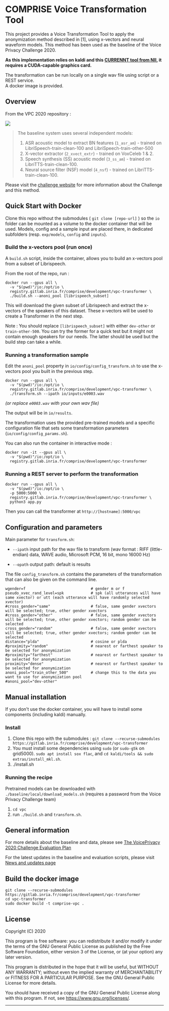 # COMPRISE Voice Transformation Tool

This project provides a Voice Transformation Tool to apply the anonymization method described in [1], using x-vectors and neural waveform models. This method has been used as the baseline of the Voice Privacy Challenge 2020.


**As this implementation relies on kaldi and this [CURRENNT tool from NII](https://github.com/nii-yamagishilab/project-CURRENNT-public/tree/3b4648f1f4ec45635c217bbf52be74c54aae3b80), it requires a
CUDA-capable graphics card.**   


The transformation can be run locally on a single wav file using script or a REST service.   
A docker image is provided.  

## Overview
From the VPC 2020 repository :  

![](https://github.com/Voice-Privacy-Challenge/Voice-Privacy-Challenge-2020/raw/master/baseline/fig/baseline_git.jpg)


> The baseline system uses several independent models:  
> 1. ASR acoustic model to extract BN features (`1_asr_am`) - trained on LibriSpeech-train-clean-100 and LibriSpeech-train-other-500  
> 2. X-vector extractor (`2_xvect_extr`) - trained on VoxCeleb 1 & 2.  
> 3. Speech synthesis (SS) acoustic model (`3_ss_am`) - trained on LibriTTS-train-clean-100.  
> 4. Neural source filter (NSF) model (`4_nsf`) - trained on LibriTTS-train-clean-100.  




Please visit the [challenge website](https://www.voiceprivacychallenge.org/) for more information about the Challenge and this method.

## Quick Start with Docker

Clone this repo without the submodules ( `git clone [repo-url]` ) so the `io` folder can be mounted as a volume to the docker container that will be used. Models, config and a sample input are placed there, in dedicated subfolders (resp. `exp/models`, `config` and `inputs`).

### Build the x-vectors pool (run once)

A `build.sh` script, inside the container, allows you to build an x-vectors pool from a subset of Librispeech.

From the root of the repo, run :

```
docker run --gpus all \
  -v "$(pwd)"/io:/opt/io \
  registry.gitlab.inria.fr/comprise/development/vpc-transformer \
  ./build.sh --anoni_pool [librispeech_subset]
```

This will download the given subset of Librispeech and extract the x-vectors of the speakers of this dataset. These x-vectors will be used to create a Transformer in the next step.

Note : You should replace `[librispeech_subset]` with either `dev-other` or `train-other-500`. You can try the former for a quick test but it might not contain enough speakers for our needs. The latter should be used but the build step can take a while.


### Running a transformation sample

Edit the `anoni_pool` property in `io/config/config_transform.sh` to use the x-vectors pool you built in the previous step.

```
docker run --gpus all \
  -v "$(pwd)"/io:/opt/io \
  registry.gitlab.inria.fr/comprise/development/vpc-transformer \
  ./transform.sh --ipath io/inputs/e0003.wav
```
*(or replace `e0003.wav` with your own wav file)*
 
The output will be in `io/results`.

The transformation uses the provided pre-trained models and a specific configuration file that sets some transformation parameters (`io/config/config_params.sh`).

You can also run the container in interactive mode :

```
docker run -it --gpus all \
  -v "$(pwd)"/io:/opt/io \
  registry.gitlab.inria.fr/comprise/development/vpc-transformer
```
### Running a REST server to perform the transformation

```
docker run --gpus all \
  -v "$(pwd)"/io:/opt/io \
  -p 5000:5000 \
  registry.gitlab.inria.fr/comprise/development/vpc-transformer \
  python3 app.py
```

Then you can call the transformer at `http://[hostname]:5000/vpc`


## Configuration and parameters

Main parameter for `transform.sh`: 

- `--ipath` input path for the wav file to transform (wav format : RIFF (little-endian) data, WAVE audio, Microsoft PCM, 16 bit, mono 16000 Hz) 

- `--opath` output path: default is results

The file `config_transform.sh` contains the parameters of the transformation that can also be given on the command line. 

```
wgender=f                             # gender m or f
pseudo_xvec_rand_level=spk            # spk (all utterances will have same xvector) or utt (each utterance will have randomly selected xvector)
#cross_gender="same"                  # false, same gender xvectors will be selected; true, other gender xvectors
#cross_gender="other"                 # false, same gender xvectors will be selected; true, other gender xvectors; random gender can be selected
cross_gender="random"                 # false, same gender xvectors will be selected; true, other gender xvectors; random gender can be selected
distance="plda"                       # cosine or plda
#proximity="random"                   # nearest or farthest speaker to be selected for anonymization
#proximity="farthest"                 # nearest or farthest speaker to be selected for anonymization
proximity="dense"                     # nearest or farthest speaker to be selected for anonymization
anoni_pool="train_other_500"          # change this to the data you want to use for anonymization pool
#anoni_pool="dev-other"
```


## Manual installation

If you don't use the docker container, you will have to install some components (including kaldi) manually.

### Install

1. Clone this repo with the submodules : `git clone --recurse-submodules https://gitlab.inria.fr/comprise/development/vpc-transformer `
2. You must install some dependencies using `sudo` (or `sudo-g5k` on grid5000). `sudo apt install sox flac`, and `cd kaldi/tools && sudo extras/install_mkl.sh`.
3. ./install.sh


### Running the recipe

Pretrained models can be downloaded with `./baseline/local/download_models.sh` (requires a password from the Voice Privacy Challenge team)

1. `cd vpc` 
2. run `./build.sh` and `transform.sh`. 

## General information

For more details about the baseline and data, please see [The VoicePrivacy 2020 Challenge Evaluation Plan](https://www.voiceprivacychallenge.org/docs/VoicePrivacy_2020_Eval_Plan_v1_1.pdf)

For the latest updates in the baseline and evaluation scripts, please visit [News and updates page](https://github.com/Voice-Privacy-Challenge/Voice-Privacy-Challenge-2020/wiki/News-and-Updates)


## Build the docker image

```
git clone --recurse-submodules https://gitlab.inria.fr/comprise/development/vpc-transformer  
cd vpc-transformer
sudo docker build -t comprise-vpc .
```


## License

Copyright (C) 2020

This program is free software: you can redistribute it and/or modify
it under the terms of the GNU General Public License as published by
the Free Software Foundation, either version 3 of the License, or
(at your option) any later version.

This program is distributed in the hope that it will be useful,
but WITHOUT ANY WARRANTY; without even the implied warranty of
MERCHANTABILITY or FITNESS FOR A PARTICULAR PURPOSE. See the
GNU General Public License for more details.

You should have received a copy of the GNU General Public License
along with this program. If not, see <https://www.gnu.org/licenses/>.

---------------------------------------------------------------------------
